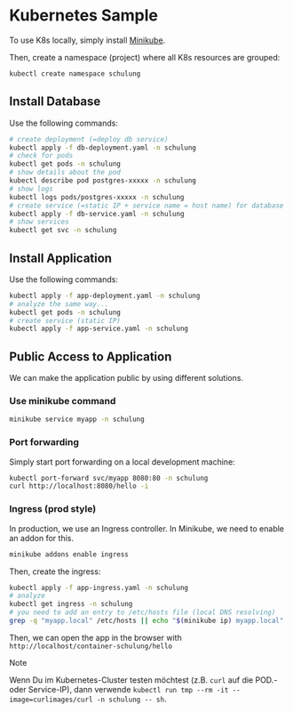 # Kubernetes Sample

To use K8s locally, simply install [Minikube](https://minikube.sigs.k8s.io/docs/start/).

Then, create a namespace (project) where all K8s resources are grouped:

```bash
kubectl create namespace schulung
```

## Install Database

Use the following commands:

```bash
# create deployment (=deploy db service)
kubectl apply -f db-deployment.yaml -n schulung
# check for pods
kubectl get pods -n schulung
# show details about the pod
kubectl describe pod postgres-xxxxx -n schulung
# show logs
kubectl logs pods/postgres-xxxxx -n schulung
# create service (=static IP + service name = host name) for database
kubectl apply -f db-service.yaml -n schulung
# show services
kubectl get svc -n schulung
```

## Install Application

Use the following commands:

```bash
kubectl apply -f app-deployment.yaml -n schulung
# analyze the same way...
kubectl get pods -n schulung
# create service (static IP)
kubectl apply -f app-service.yaml -n schulung
```

## Public Access to Application

We can make the application public by using different solutions.

### Use minikube command

```bash
minikube service myapp -n schulung
```

### Port forwarding

Simply start port forwarding on a local development machine:

```bash
kubectl port-forward svc/myapp 8080:80 -n schulung
curl http://localhost:8080/hello -i
```

### Ingress (prod style)

In production, we use an Ingress controller.
In Minikube, we need to enable an addon for this.

```bash
minikube addons enable ingress
```

Then, create the ingress:

```bash
kubectl apply -f app-ingress.yaml -n schulung
# analyze
kubectl get ingress -n schulung
# you need to add an entry to /etc/hosts file (local DNS resolving)
grep -q "myapp.local" /etc/hosts || echo "$(minikube ip) myapp.local" | sudo tee -a /etc/hosts
```

Then, we can open the app in the browser with `http://localhost/container-schulung/hello`

> [!NOTE]
> Wenn Du im Kubernetes-Cluster testen möchtest (z.B. `curl` auf die POD.- oder Service-IP), dann verwende `kubectl run tmp --rm -it --image=curlimages/curl -n schulung -- sh`.
